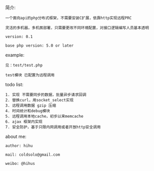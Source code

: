 简介:
	
	一个面向api的php分布式框架，不需要安装C扩展，依靠http实现远程PRC

	灵活的多机器，多机房部署，只需要更改不同环境配置，对接口逻辑编写人员基本透明

	version: 0.1

	base php version: 5.0 or later

example:
	
	见：test/test.php

	test模块 已配置为远程调用

todo list:
	
	1. 实现 不需要同步的数据，批量异步请求回调
	2. 替换curl，用socket_select实现
	3. 远程调用数据 gzip 压缩
	4. 时间统计和debug模块
	5. 远程调用本地cache，初步以来memcache
	6. ajax 框架内实现
	7. 安全防护，基于只限内网调用或者开放http安全调用

about me:

	author: hihu

	mail: coldsolo@gmail.com 

	weibo: @hihus
